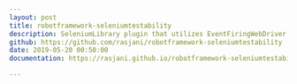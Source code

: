 ```yaml
---
layout: post
title: robotframework-seleniumtestability 
description: SeleniumLibrary plugin that utilizes EventFiringWebDriver to introspect application state against asyncronous code.
github: https://github.com/rasjani/robotframework-seleniumtestability
date: 2019-05-20 00:50:00
documentation: https://rasjani.github.io/robotframework-seleniumtestability/index.html

---
```

